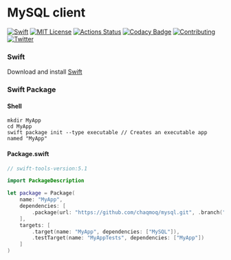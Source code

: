 # MySQL client
[![Swift](https://img.shields.io/badge/swift-5.1-brightgreen.svg)](https://swift.org/download/#releases) [![MIT License](https://img.shields.io/badge/license-MIT-brightgreen.svg)](https://github.com/chaqmoq/mysql/blob/master/LICENSE/) [![Actions Status](https://github.com/chaqmoq/mysql/workflows/development/badge.svg)](https://github.com/chaqmoq/mysql/actions) [![Codacy Badge](https://app.codacy.com/project/badge/Grade/e5c0820bc9b448ff951c39fa3e887a27)](https://www.codacy.com/gh/chaqmoq/mysql?utm_source=github.com&amp;utm_medium=referral&amp;utm_content=chaqmoq/mysql&amp;utm_campaign=Badge_Grade) [![Contributing](https://img.shields.io/badge/contributing-guide-brightgreen.svg)](https://github.com/chaqmoq/mysql/blob/master/CONTRIBUTING.md) [![Twitter](https://img.shields.io/badge/twitter-chaqmoqdev-brightgreen.svg)](https://twitter.com/chaqmoqdev)

### Swift
Download and install [Swift](https://swift.org/download)

### Swift Package
#### Shell
```shell
mkdir MyApp
cd MyApp
swift package init --type executable // Creates an executable app named "MyApp"
```

#### Package.swift
```swift
// swift-tools-version:5.1

import PackageDescription

let package = Package(
    name: "MyApp",
    dependencies: [
        .package(url: "https://github.com/chaqmoq/mysql.git", .branch("master"))
    ],
    targets: [
        .target(name: "MyApp", dependencies: ["MySQL"]),
        .testTarget(name: "MyAppTests", dependencies: ["MyApp"])
    ]
)
```
